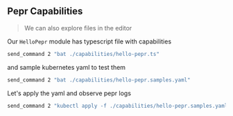 ## Pepr Capabilities

> We can also explore files in the editor

Our `HelloPepr` module has typescript file with capabilities

```bash
send_command 2 "bat ./capabilities/hello-pepr.ts"
```

and sample kubernetes yaml to test them

```bash
send_command 2 "bat ./capabilities/hello-pepr.samples.yaml"
```

Let's apply the yaml and observe pepr logs

```bash
send_command 2 "kubectl apply -f ./capabilities/hello-pepr.samples.yaml"
```












